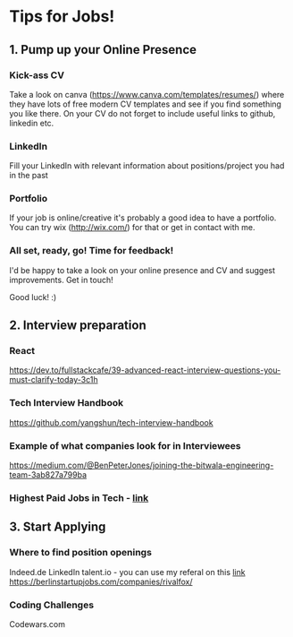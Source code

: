 # Tips for Jobs!
## 1. Pump up your Online Presence
### Kick-ass CV
Take a look on canva (https://www.canva.com/templates/resumes/) where they have lots of free modern CV templates and see if you find something you like there. 
  On your CV do not forget to include useful links to github, linkedin etc.
### LinkedIn
Fill your LinkedIn with relevant information about positions/project you had in the past

### Portfolio
If your job is online/creative it's probably a good idea to have a portfolio. You can try wix (http://wix.com/) for that or get in contact with me.
### All set, ready, go! Time for feedback!
I'd be happy to take a look on your online presence and CV and suggest improvements. Get in touch!

Good luck! :)

## 2. Interview preparation

### React 

https://dev.to/fullstackcafe/39-advanced-react-interview-questions-you-must-clarify-today-3c1h

### Tech Interview Handbook
https://github.com/yangshun/tech-interview-handbook

### Example of what companies look for in Interviewees
https://medium.com/@BenPeterJones/joining-the-bitwala-engineering-team-3ab827a799ba

### Highest Paid Jobs in Tech - [link](https://hired.com/blog/candidates/3-highest-paid-jobs-technology)

## 3. Start Applying

### Where to find position openings
Indeed.de
LinkedIn
talent.io - you can use my referal on this [link](https://www.talent.io/ref/FqzSvdMY)
https://berlinstartupjobs.com/companies/rivalfox/

### Coding Challenges
Codewars.com
